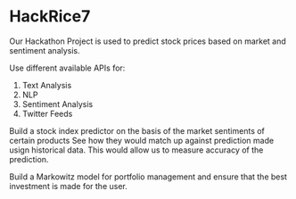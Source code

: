 # HackRice7
Our Hackathon Project is used to predict stock prices based on market and sentiment analysis.

Use different available APIs for:
1. Text Analysis
2. NLP
3. Sentiment Analysis
4. Twitter Feeds


Build a stock index predictor on the basis of the market sentiments of certain products
See how they would match up against prediction made usign historical data.
This would allow us to measure accuracy of the prediction.

Build a Markowitz model for portfolio management and ensure that the best investment is made for the user.


